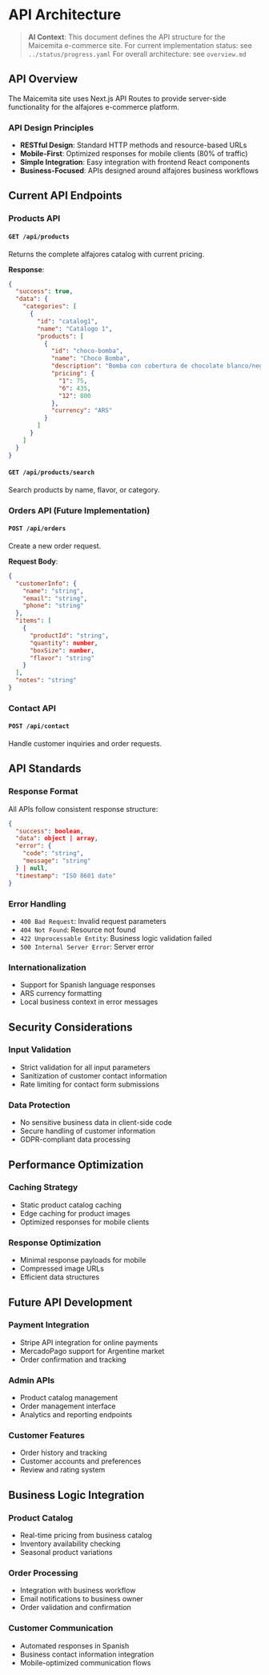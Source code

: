 # API Architecture

> **AI Context**: This document defines the API structure for the Maicemita e-commerce site.
> For current implementation status: see `../status/progress.yaml`
> For overall architecture: see `overview.md`

## API Overview

The Maicemita site uses Next.js API Routes to provide server-side functionality for the alfajores e-commerce platform.

### API Design Principles
- **RESTful Design**: Standard HTTP methods and resource-based URLs
- **Mobile-First**: Optimized responses for mobile clients (80% of traffic)
- **Simple Integration**: Easy integration with frontend React components
- **Business-Focused**: APIs designed around alfajores business workflows

## Current API Endpoints

### Products API

#### `GET /api/products`
Returns the complete alfajores catalog with current pricing.

**Response**:
```json
{
  "success": true,
  "data": {
    "categories": [
      {
        "id": "catalog1",
        "name": "Catálogo 1",
        "products": [
          {
            "id": "choco-bomba",
            "name": "Choco Bomba",
            "description": "Bomba con cobertura de chocolate blanco/negro",
            "pricing": {
              "1": 75,
              "6": 435,
              "12": 800
            },
            "currency": "ARS"
          }
        ]
      }
    ]
  }
}
```

#### `GET /api/products/search`
Search products by name, flavor, or category.

### Orders API (Future Implementation)

#### `POST /api/orders`
Create a new order request.

**Request Body**:
```json
{
  "customerInfo": {
    "name": "string",
    "email": "string",
    "phone": "string"
  },
  "items": [
    {
      "productId": "string",
      "quantity": number,
      "boxSize": number,
      "flavor": "string"
    }
  ],
  "notes": "string"
}
```

### Contact API

#### `POST /api/contact`
Handle customer inquiries and order requests.

## API Standards

### Response Format
All APIs follow consistent response structure:
```json
{
  "success": boolean,
  "data": object | array,
  "error": {
    "code": "string",
    "message": "string"
  } | null,
  "timestamp": "ISO 8601 date"
}
```

### Error Handling
- `400 Bad Request`: Invalid request parameters
- `404 Not Found`: Resource not found
- `422 Unprocessable Entity`: Business logic validation failed
- `500 Internal Server Error`: Server error

### Internationalization
- Support for Spanish language responses
- ARS currency formatting
- Local business context in error messages

## Security Considerations

### Input Validation
- Strict validation for all input parameters
- Sanitization of customer contact information
- Rate limiting for contact form submissions

### Data Protection
- No sensitive business data in client-side code
- Secure handling of customer information
- GDPR-compliant data processing

## Performance Optimization

### Caching Strategy
- Static product catalog caching
- Edge caching for product images
- Optimized responses for mobile clients

### Response Optimization
- Minimal response payloads for mobile
- Compressed image URLs
- Efficient data structures

## Future API Development

### Payment Integration
- Stripe API integration for online payments
- MercadoPago support for Argentine market
- Order confirmation and tracking

### Admin APIs
- Product catalog management
- Order management interface
- Analytics and reporting endpoints

### Customer Features
- Order history and tracking
- Customer accounts and preferences
- Review and rating system

## Business Logic Integration

### Product Catalog
- Real-time pricing from business catalog
- Inventory availability checking
- Seasonal product variations

### Order Processing
- Integration with business workflow
- Email notifications to business owner
- Order validation and confirmation

### Customer Communication
- Automated responses in Spanish
- Business contact information integration
- Mobile-optimized communication flows